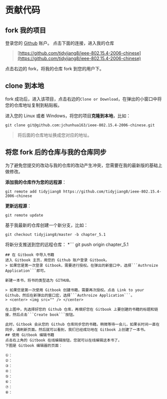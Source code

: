 # 贡献代码

## fork 我的项目
登录您的 [Github](http://github.com/) 账户。
点击下面的连接，进入我的仓库
> [https://github.com/tidyjiang8/ieee-802.15.4-2006-chinese](https://github.com/tidyjiang8/ieee-802.15.4-2006-chinese)

点击右边的 fork，将我的仓库 fork 到您的用户下。
## clone 到本地

fork 成功后，进入该项目，点击右边的```Clone or Download```，在弹出的小窗口中将您的仓库地址复制到粘贴板。

进入您的 Linux 或者 Windows，将您的项目**克隆到本地**，比如：
```
git clone git@github.com:jchunhua163/ieee-802.15.4-2006-chinese.git
```
> 将后面的仓库地址换成您对应的地址。

## 将您 fork 后的仓库与我的仓库同步
为了避免您提交的改动与我的仓库的改动产生冲突，您需要在我的最新版的基础上做修改。

**添加我的仓库作为您的远程源**：
```
git remote add tidyjiang8 https://github.com/tidyjiang8/ieee-802.15.4-2006-chinese
```
**更新远程源**：
```
git remote update
```
基于我最新的仓库创建一个新分支，比如：
```
git checkout tidyjiang8/master -b chapter_5.1
```
将新分支推送到您的远程仓库：
*```
git push origin chapter_5.1
```
## 在 Gitbook 中导入书籍
进入 Gitbook 主页，用您的 Github 账户登录 Gitbook。
> 如果您是第一次登录 Gitbook，需要进行授权。在弹出的新窗口中，选择```Authroize Application```即可。

新建一本书，将书的类型选为 GITHUB。

> 如果您是第一次使用 Gitbook 创建书籍，需要再次授权。点击 Link to your Github，然后在新弹出的窗口宏，选择```Authroize Application```。
> <center> <img src="" /> </center>

在上图中，先选择好您的 Github 仓库，再填好您在 Gitbook 上要创建的书籍的标题和链接，然后点击```Create book```按钮。

此时，Gitbook 会从您的 Github 仓库同步您的书籍。稍微等待一会儿，如果长时间一直在同步，请刷新页面。然后就可以看到，我们已经成功地在 Gitbook 上创建了一本书。
## 使用 Gitbook 编辑书籍
点击右上角的 Gitbook 在线编辑按钮，您就可以在线编辑这本书了。
下图是 Gitbook 编辑器的页面：

①：
②：
③：
④：
⑤：
⑥：
⑦：
⑧：